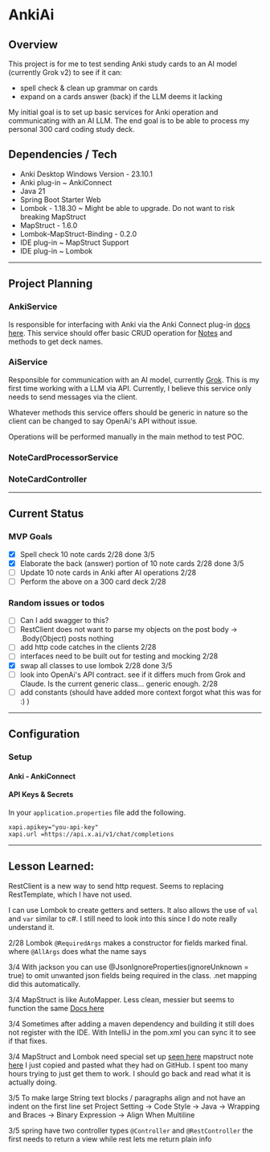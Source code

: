 # AnkiAi
## Overview

This project is for me to test sending Anki study cards to an AI model (currently Grok v2) to see
if it can:
* spell check & clean up grammar on cards
* expand on a cards answer (back) if the LLM deems it lacking

My initial goal is to set up basic services for Anki operation and communicating with an AI LLM. The end goal
is to be able to process my personal 300 card coding study deck.

## Dependencies / Tech
- Anki Desktop Windows Version - 23.10.1
- Anki plug-in ~ AnkiConnect
- Java 21
- Spring Boot Starter Web
- Lombok - 1.18.30 ~ Might be able to upgrade. Do not want to risk breaking MapStruct
- MapStruct - 1.6.0
- Lombok-MapStruct-Binding - 0.2.0
- IDE plug-in ~ MapStruct Support
- IDE plug-in ~ Lombok
---
## Project Planning

### AnkiService
Is responsible for interfacing with Anki via the Anki Connect plug-in [docs here](https://git.sr.ht/~foosoft/anki-connect). This  service 
should offer basic CRUD operation for [Notes](https://docs.ankiweb.net/getting-started.html#notes--fields) and methods to
get deck names.

### AiService

Responsible for communication with an AI model, currently [Grok](https://docs.x.ai/docs/api-reference#chat-completions). 
This is my first time working with a LLM via API. Currently, I believe this service only needs to send messages via the client.

Whatever methods this service offers should be generic in nature so the client can be changed to say OpenAi's API without issue.

Operations will be performed manually in the main method to test POC.

### NoteCardProcessorService

### NoteCardController  



---
## Current Status

### MVP Goals
- [x] Spell check 10 note cards 2/28 done 3/5
- [x] Elaborate the back (answer) portion of 10 note cards 2/28 done 3/5
- [ ] Update 10 note cards in Anki after AI operations 2/28
- [ ] Perform the above on a 300 card deck 2/28

### Random issues or todos
- [ ] Can I add swagger to this?
- [ ] RestClient does not want to parse my objects on the post body -> .Body(Object) posts nothing
- [ ] add http code catches in the clients 2/28
- [ ] interfaces need to be built out for testing and mocking 2/28
- [x] swap all classes to use lombok 2/28 done 3/5
- [ ] look into OpenAi's API contract. see if it differs much from Grok and Claude. Is the current generic class... generic enough. 2/28
- [ ] add constants (should have added more context forgot what this was for :) )

---
## Configuration

### Setup

#### Anki - AnkiConnect

#### API Keys & Secrets
In your `application.properties` file add the following.
```
xapi.apikey="you-api-key"
xapi.url =https://api.x.ai/v1/chat/completions
```

---

## Lesson Learned:

RestClient is a new way to send http request. Seems to replacing RestTemplate, which I have not used.

I can use Lombok to create getters and setters. It also allows the use of `val` and `var` similar to c#. I still need to look into this since I do
note really understand it.

2/28 Lombok `@RequiredArgs` makes a constructor for fields marked final. where `@AllArgs` does what the name says

3/4 With jackson you can use @JsonIgnoreProperties(ignoreUnknown = true) to omit unwanted json fields being required in the class. .net mapping
did this automatically.

3/4 MapStruct is like AutoMapper. Less clean, messier but seems to function the same [Docs here](https://mapstruct.org/documentation/stable/reference/html/)

3/4 Sometimes after adding a maven dependency and building it still does not register with the IDE. With IntelliJ in the pom.xml you can sync it to see if that fixes.

3/4 MapStruct and Lombok need special set up [seen here](https://github.com/mapstruct/mapstruct-examples/blob/main/mapstruct-lombok/pom.xml) mapstruct note [here](https://mapstruct.org/faq/#Can-I-use-MapStruct-together-with-Project-Lombok)
I just copied and pasted what they had on GitHub. I spent too many hours trying to just get them to work. I should go back and read what it is actually doing.

3/5 To make large String text blocks / paragraphs align and not have an indent on the first line set Project Setting -> Code Style -> Java -> Wrapping and Braces -> Binary Expression -> Align When Multiline

3/5 spring have two controller types `@Controller` and `@RestController` the first needs to return a view while rest lets me return plain info
